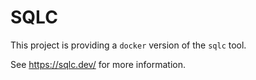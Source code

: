
# SQLC

This project is providing a `docker` version of the `sqlc` tool.

See https://sqlc.dev/ for more information.
